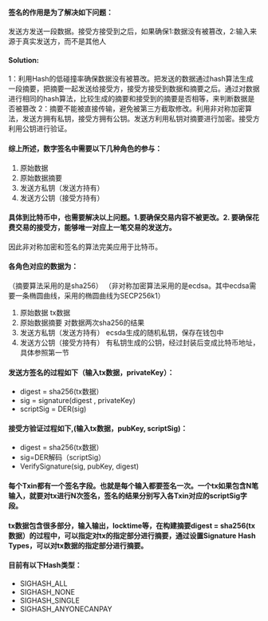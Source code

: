 #### 签名的作用是为了解决如下问题：
发送方发送一段数据。接受方接受到之后，如果确保1:数据没有被篡改，2:输入来源于真实发送方，而不是其他人

#### Solution:
1：利用Hash的低碰撞率确保数据没有被篡改。把发送的数据通过hash算法生成一段摘要，把摘要一起发送给接受方，接受方接受到数据和摘要之后。通过对数据进行相同的hash算法，比较生成的摘要和接受到的摘要是否相等，来判断数据是否被篡改
2：摘要不能被直接传输，避免被第三方截取修改。利用非对称加密算法，发送方拥有私钥，接受方拥有公钥。发送方利用私钥对摘要进行加密。接受方利用公钥进行验证。

#### 综上所述，数字签名中需要以下几种角色的参与：
1. 原始数据
2. 原始数据摘要
3. 发送方私钥（发送方持有）
4. 发送方公钥（接受方持有）


#### 具体到比特币中，也需要解决以上问题。1.要确保交易内容不被更改。2. 要确保花费交易的接受方，能够唯一对应上一笔交易的发送方。
因此非对称加密和签名的算法完美应用于比特币。

 #### 各角色对应的数据为：
（摘要算法采用的是sha256）
（非对称加密算法采用的是ecdsa。其中ecdsa需要一条椭圆曲线，采用的椭圆曲线为SECP256k1）
1. 原始数据			tx数据
2. 原始数据摘要		对数据两次sha256的结果
3. 发送方私钥（发送方持有）	ecsda生成的随机私钥，保存在钱包中
4. 发送方公钥（接受方持有）	有私钥生成的公钥，经过封装后变成比特币地址，具体参照第一节

#### 发送方签名的过程如下（输入tx数据，privateKey）：
* digest = sha256(tx数据）
* sig = signature(digest , privateKey)
* scriptSig = DER(sig)

#### 接受方验证过程如下,(输入tx数据，pubKey, scriptSig)：
* digest = sha256(tx数据）
* sig=DER解码（scriptSig）
* VerifySignature(sig, pubKey, digest)

#### 每个Txin都有一个签名字段。也就是每个输入都要签名一次。一个tx如果包含N笔输入，就要对tx进行N次签名，签名的结果分别写入各Txin对应的scriptSig字段。

#### tx数据包含很多部分，输入输出，locktime等，在构建摘要digest = sha256(tx数据）的过程中，可以指定对tx的指定部分进行摘要，通过设置Signature Hash Types，可以对tx数据的指定部分进行摘要。

#### 目前有以下Hash类型：
* SIGHASH_ALL 
* SIGHASH_NONE 
* SIGHASH_SINGLE 
* SIGHASH_ANYONECANPAY
